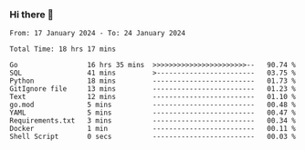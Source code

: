 ### Hi there 👋

<!--
**zhumeme/zhumeme** is a ✨ _special_ ✨ repository because its `README.md` (this file) appears on your GitHub profile.

Here are some ideas to get you started:

- 🔭 I’m currently working on ...
- 🌱 I’m currently learning ...
- 👯 I’m looking to collaborate on ...
- 🤔 I’m looking for help with ...
- 💬 Ask me about ...
- 📫 How to reach me: ...
- 😄 Pronouns: ...
- ⚡ Fun fact: ...
-->

<!--START_SECTION:waka-->

```all_time
From: 17 January 2024 - To: 24 January 2024

Total Time: 18 hrs 17 mins

Go                 16 hrs 35 mins  >>>>>>>>>>>>>>>>>>>>>>>--   90.74 %
SQL                41 mins         >------------------------   03.75 %
Python             18 mins         -------------------------   01.73 %
GitIgnore file     13 mins         -------------------------   01.23 %
Text               12 mins         -------------------------   01.10 %
go.mod             5 mins          -------------------------   00.48 %
YAML               5 mins          -------------------------   00.47 %
Requirements.txt   3 mins          -------------------------   00.34 %
Docker             1 min           -------------------------   00.11 %
Shell Script       0 secs          -------------------------   00.03 %
```

<!--END_SECTION:waka-->
